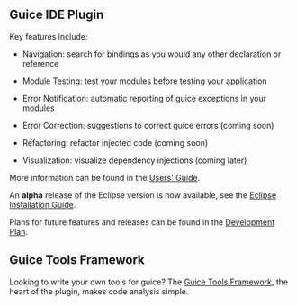 ## Guice IDE Plugin ##

Key features include:
  * Navigation: search for bindings as you would any other declaration or reference
  * Module Testing: test your modules before testing your application
  * Error Notification: automatic reporting of guice exceptions in your modules

  * Error Correction: suggestions to correct guice errors (coming soon)
  * Refactoring: refactor injected code (coming soon)
  * Visualization: visualize dependency injections (coming later)

More information can be found in the [Users' Guide](http://code.google.com/p/guice-plugin/wiki/UserGuide).


An **alpha** release of the Eclipse version is now available, see the [Eclipse Installation Guide](http://code.google.com/p/guice-plugin/wiki/EclipseInstallationGuide).

Plans for future features and releases can be found in the [Development Plan](http://code.google.com/p/guice-plugin/wiki/DevelopmentPlan).

## Guice Tools Framework ##

Looking to write your own tools for guice?  The [Guice Tools Framework](http://code.google.com/p/guice-plugin/wiki/ToolsSuite), the heart of the plugin, makes code analysis simple.